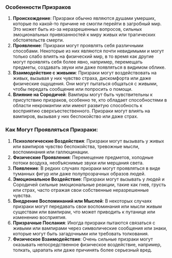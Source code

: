 ### Особенности Призраков

1. **Происхождение**: Призраки обычно являются душами умерших, которые по какой-то причине не смогли перейти в загробный мир. Это может быть из-за неразрешенных вопросов, сильных эмоциональных привязанностей к миру живых или трагических обстоятельств смерти.
2. **Проявление**: Призраки могут проявлять себя различными способами. Некоторые из них являются почти невидимыми и могут только слабо влиять на физический мир, в то время как другие могут проявлять себя более явно, например, перемещать предметы, создавать звуки или даже появляться в видимом облике.
3. **Взаимодействие с живыми**: Призраки могут воздействовать на живых, вызывая у них чувство страха, дискомфорта или даже физические ощущения. Они могут пытаться общаться с живыми, чтобы передать сообщение или попросить о помощи.
4. **Влияние на Сородичей**: Вампиры могут быть чувствительны к присутствию призраков, особенно те, кто обладает способностями в области некромантии или имеют развитую способность к восприятию сверхъестественного. Призраки могут влиять на вампиров, вызывая у них беспокойство или даже страх.

### Как Могут Проявляться Призраки:

1. **Психологические Воздействия**: Призраки могут вызывать у живых или вампиров чувство беспокойства, тревожные мысли, воспоминания или галлюцинации.
2. **Физические Проявления**: Перемещение предметов, холодные потоки воздуха, необъяснимые звуки или мерцания света.
3. **Появление**: В редких случаях призраки могут проявляться в виде туманных фигур или даже полупрозрачных образов людей.
4. **Эмоциональное Воздействие**: Призраки могут вызывать у людей и Сородичей сильные эмоциональные реакции, такие как гнев, грусть или страх, часто отражая свои собственные неразрешенные чувства.
5. **Внедрение Воспоминаний или Мыслей**: В некоторых случаях призраки могут передавать свои воспоминания или мысли живым существам или вампирам, что может приводить к путанице или изменению восприятия.
6. **Призрачные Послания**: Иногда призраки пытаются связаться с живыми или вампирами через символические сообщения или знаки, которые могут быть загадочными или требовать толкования.
7. **Физическое Взаимодействие**: Очень сильные призраки могут оказывать непосредственное физическое воздействие, например, толкать, царапать или даже причинять более серьезный вред.